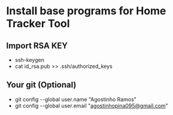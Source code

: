 # Install base programs for Home Tracker Tool

## Import RSA KEY
- ssh-keygen
- cat id_rsa.pub >> .ssh/authorized_keys

## Your git (Optional)
- git config --global user.name "Agostinho Ramos"
- git config --global user.email "agostinhopina095@gmail.com"
